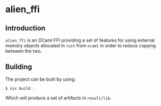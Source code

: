 
# alien_ffi

## Introduction

`alien_ffi` is an OCaml FFI providing a set of features for using external memory objects allocated in `rust` from `ocaml` in order to reduce copying between the two. 

## Building

The project can be built by using:
```
$ nix build .
```

Which will produce a set of artifacts in `result/lib`.
